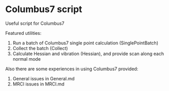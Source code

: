 # Columbus7 script

Useful script for Columbus7

Featured utilities:
1. Run a batch of Columbus7 single point calculation (SinglePointBatch)
2. Collect the batch (Collect)
3. Calculate Hessian and vibration (Hessian), and provide scan along each normal mode

Also there are some experiences in using Columbus7 provided:
1. General issues in General.md
2. MRCI issues in MRCI.md